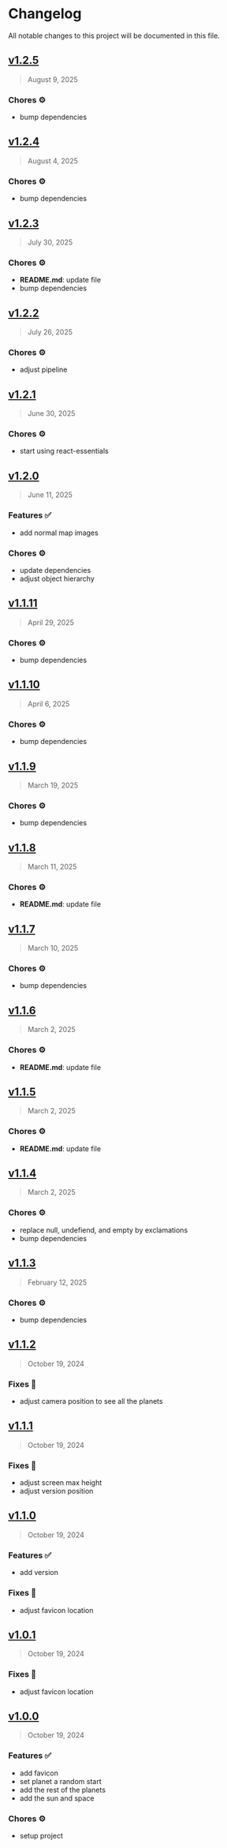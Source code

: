 # Changelog

All notable changes to this project will be documented in this file.

## [v1.2.5](https://github.com/agusmgarcia/next-solar-system/tree/v1.2.5)

> August 9, 2025

### Chores ⚙️

- bump dependencies

## [v1.2.4](https://github.com/agusmgarcia/next-solar-system/tree/v1.2.4)

> August 4, 2025

### Chores ⚙️

- bump dependencies

## [v1.2.3](https://github.com/agusmgarcia/next-solar-system/tree/v1.2.3)

> July 30, 2025

### Chores ⚙️

- **README.md**: update file
- bump dependencies

## [v1.2.2](https://github.com/agusmgarcia/next-solar-system/tree/v1.2.2)

> July 26, 2025

### Chores ⚙️

- adjust pipeline

## [v1.2.1](https://github.com/agusmgarcia/next-solar-system/tree/v1.2.1)

> June 30, 2025

### Chores ⚙️

- start using react-essentials

## [v1.2.0](https://github.com/agusmgarcia/next-solar-system/tree/v1.2.0)

> June 11, 2025

### Features ✅

- add normal map images

### Chores ⚙️

- update dependencies
- adjust object hierarchy

## [v1.1.11](https://github.com/agusmgarcia/next-solar-system/tree/v1.1.11)

> April 29, 2025

### Chores ⚙️

- bump dependencies

## [v1.1.10](https://github.com/agusmgarcia/next-solar-system/tree/v1.1.10)

> April 6, 2025

### Chores ⚙️

- bump dependencies

## [v1.1.9](https://github.com/agusmgarcia/next-solar-system/tree/v1.1.9)

> March 19, 2025

### Chores ⚙️

- bump dependencies

## [v1.1.8](https://github.com/agusmgarcia/next-solar-system/tree/v1.1.8)

> March 11, 2025

### Chores ⚙️

- **README.md**: update file

## [v1.1.7](https://github.com/agusmgarcia/next-solar-system/tree/v1.1.7)

> March 10, 2025

### Chores ⚙️

- bump dependencies

## [v1.1.6](https://github.com/agusmgarcia/next-solar-system/tree/v1.1.6)

> March 2, 2025

### Chores ⚙️

- **README.md**: update file

## [v1.1.5](https://github.com/agusmgarcia/next-solar-system/tree/v1.1.5)

> March 2, 2025

### Chores ⚙️

- **README.md**: update file

## [v1.1.4](https://github.com/agusmgarcia/next-solar-system/tree/v1.1.4)

> March 2, 2025

### Chores ⚙️

- replace null, undefiend, and empty by exclamations
- bump dependencies

## [v1.1.3](https://github.com/agusmgarcia/next-solar-system/tree/v1.1.3)

> February 12, 2025

### Chores ⚙️

- bump dependencies

## [v1.1.2](https://github.com/agusmgarcia/next-solar-system/tree/v1.1.2)

> October 19, 2024

### Fixes 🎯

- adjust camera position to see all the planets

## [v1.1.1](https://github.com/agusmgarcia/next-solar-system/tree/v1.1.1)

> October 19, 2024

### Fixes 🎯

- adjust screen max height
- adjust version position

## [v1.1.0](https://github.com/agusmgarcia/next-solar-system/tree/v1.1.0)

> October 19, 2024

### Features ✅

- add version

### Fixes 🎯

- adjust favicon location

## [v1.0.1](https://github.com/agusmgarcia/next-solar-system/tree/v1.0.1)

> October 19, 2024

### Fixes 🎯

- adjust favicon location

## [v1.0.0](https://github.com/agusmgarcia/next-solar-system/tree/v1.0.0)

> October 19, 2024

### Features ✅

- add favicon
- set planet a random start
- add the rest of the planets
- add the sun and space

### Chores ⚙️

- setup project

